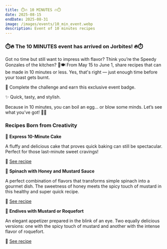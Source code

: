 ```yaml
---
title: ⏱️🔥 10 MINUTES 🔥⏱️
date: 2025-08-15
endDate: 2025-08-31
image: /images/events/10_min_event.webp
description: Event of 10 minutes recipes
---
```


### ⏱️🔥 The 10 MINUTES event has arrived on Jorbites! 🔥⏱️

Got no time but still want to impress with flavor? Think you’re the Speedy Gonzales of the kitchen? 💨🍽️
From May 15 to June 1, share recipes that can be made in 10 minutes or less. Yes, that's right — just enough time before your toast gets burnt.

🏅 Complete the challenge and earn this exclusive event badge.

✨ Quick, tasty, and stylish.

Because in 10 minutes, you can boil an egg… or blow some minds. Let’s see what you’ve got! 🥑💥

### Recipes Born from Creativity

🎯 **Express 10-Minute Cake**

A fluffy and delicious cake that proves quick baking can still be spectacular. Perfect for those last-minute sweet cravings!

📎 [See recipe](https://jorbites.com/recipes/682604558335d56e3806850f)

🥬 **Spinach with Honey and Mustard Sauce**

A perfect combination of flavors that transforms simple spinach into a gourmet dish. The sweetness of honey meets the spicy touch of mustard in this healthy and super quick recipe.

📎 [See recipe](https://jorbites.com/recipes/6832af30e602382f2fac259a)

🌿 **Endives with Mustard or Roquefort**

An elegant appetizer prepared in the blink of an eye. Two equally delicious versions: one with the spicy touch of mustard and another with the intense flavor of roquefort.

📎 [See recipe](https://jorbites.com/recipes/683ae987f67f17be796600b5)
